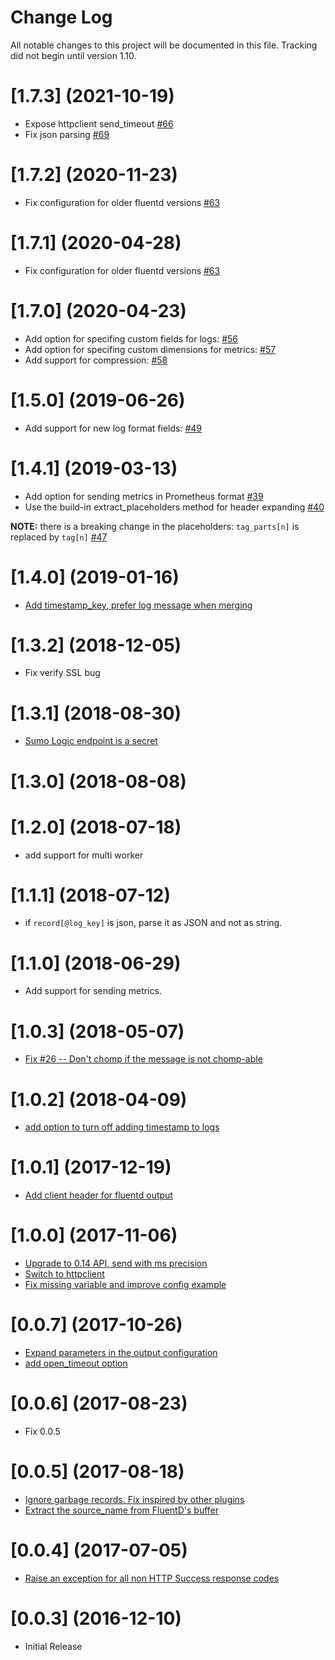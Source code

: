 # Change Log

All notable changes to this project will be documented in this file. Tracking did not begin until version 1.10.

<a name="1.7.3"></a>
# [1.7.3] (2021-10-19)
- Expose httpclient send_timeout [#66](https://github.com/SumoLogic/fluentd-output-sumologic/pull/68)
- Fix json parsing [#69](https://github.com/SumoLogic/fluentd-output-sumologic/pull/69)

<a name="1.7.2"></a>
# [1.7.2] (2020-11-23)
- Fix configuration for older fluentd versions [#63](https://github.com/SumoLogic/fluentd-output-sumologic/pull/63)

<a name="1.7.1"></a>
# [1.7.1] (2020-04-28)
- Fix configuration for older fluentd versions [#63](https://github.com/SumoLogic/fluentd-output-sumologic/pull/63)

<a name="1.7.0"></a>
# [1.7.0] (2020-04-23)
- Add option for specifing custom fields for logs: [#56](https://github.com/SumoLogic/fluentd-output-sumologic/pull/56)
- Add option for specifing custom dimensions for metrics: [#57](https://github.com/SumoLogic/fluentd-output-sumologic/pull/57)
- Add support for compression: [#58](https://github.com/SumoLogic/fluentd-output-sumologic/pull/58)

<a name="1.5.0"></a>
# [1.5.0] (2019-06-26)
- Add support for new log format fields: [#49](https://github.com/SumoLogic/fluentd-output-sumologic/pull/49)

<a name="1.4.1"></a>
# [1.4.1] (2019-03-13)

- Add option for sending metrics in Prometheus format [#39](https://github.com/SumoLogic/fluentd-output-sumologic/pull/39) 
- Use the build-in extract_placeholders method for header expanding [#40](https://github.com/SumoLogic/fluentd-output-sumologic/pull/40)

__NOTE:__ there is a breaking change in the placeholders: `tag_parts[n]` is replaced by `tag[n]` [#47](https://github.com/SumoLogic/fluentd-output-sumologic/issues/47)

<a name="1.4.0"></a>
# [1.4.0] (2019-01-16)

* [Add timestamp_key, prefer log message when merging](https://github.com/SumoLogic/fluentd-output-sumologic/pull/37)

<a name="1.3.2"></a>
# [1.3.2] (2018-12-05)

* Fix verify SSL bug

<a name="1.3.1"></a>
# [1.3.1] (2018-08-30)

* [Sumo Logic endpoint is a secret](https://github.com/SumoLogic/fluentd-output-sumologic/pull/32)

<a name="1.3.0"></a>
# [1.3.0] (2018-08-08)

<a name="1.2.0"></a>
# [1.2.0] (2018-07-18)

  * add support for multi worker

<a name="1.1.1"></a>
# [1.1.1] (2018-07-12)

  * if `record[@log_key]` is json, parse it as JSON and not as string.  

<a name="1.1.0"></a>
# [1.1.0] (2018-06-29)

  * Add support for sending metrics.

<a name="1.0.3"></a>
# [1.0.3] (2018-05-07)

  * [Fix #26 -- Don't chomp if the message is not chomp-able](https://github.com/SumoLogic/fluentd-output-sumologic/pull/29)

<a name="1.0.2"></a>
# [1.0.2] (2018-04-09)

  * [add option to turn off adding timestamp to logs](https://github.com/SumoLogic/fluentd-output-sumologic/pull/27)

<a name="1.0.1"></a>
# [1.0.1] (2017-12-19)

  * [Add client header for fluentd output](https://github.com/SumoLogic/fluentd-output-sumologic/pull/22)

<a name="1.0.0"></a>
# [1.0.0] (2017-11-06)

  * [Upgrade to 0.14 API, send with ms precision](https://github.com/SumoLogic/fluentd-output-sumologic/pull/12)
  * [Switch to httpclient](https://github.com/SumoLogic/fluentd-output-sumologic/pull/16)
  * [Fix missing variable and improve config example](https://github.com/SumoLogic/fluentd-output-sumologic/pull/17)

<a name="0.0.7"></a>
# [0.0.7] (2017-10-26)

  * [Expand parameters in the output configuration](https://github.com/SumoLogic/fluentd-output-sumologic/pull/14)
  * [add open_timeout option](https://github.com/SumoLogic/fluentd-output-sumologic/pull/15)

<a name="0.0.6"></a>
# [0.0.6] (2017-08-23)

  * Fix 0.0.5

<a name="0.0.5"></a>
# [0.0.5] (2017-08-18)

  * [Ignore garbage records. Fix inspired by other plugins](https://github.com/SumoLogic/fluentd-output-sumologic/pull/7)
  * [Extract the source_name from FluentD's buffer](https://github.com/SumoLogic/fluentd-output-sumologic/pull/8)

<a name="0.0.4"></a>
# [0.0.4] (2017-07-05)

  * [Raise an exception for all non HTTP Success response codes](https://github.com/SumoLogic/fluentd-output-sumologic/pull/5)

<a name="0.0.3"></a>
# [0.0.3] (2016-12-10)

  * Initial Release
